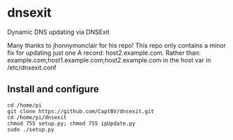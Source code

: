 # dnsexit
Dynamic DNS updating via DNSExit

Many thanks to jhonnymonclair for his repo!
This repo only contains a minor fix for updating just one A record: host2.example.com.
Rather than: example.com;host1.example.com;host2.example.com in the host var in /etc/dnsexit.conf

## Install and configure ##
```
cd /home/pi
git clone https://github.com/CaptBV/dnsexit.git
cd /home/pi/dnsexit
chmod 755 setup.py; chmod 755 ipUpdate.py
sudo ./setup.py
```
